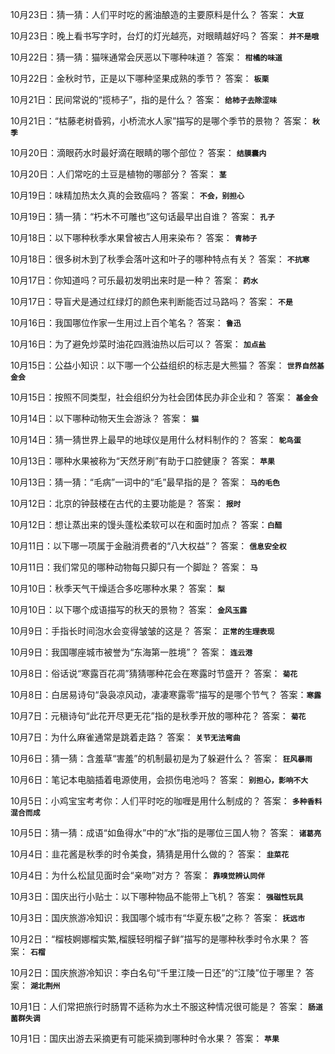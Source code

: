 10月23日：猜一猜：人们平时吃的酱油酿造的主要原料是什么？ 答案： **`大豆`**

10月23日：晚上看书写字时，台灯的灯光越亮，对眼睛越好吗？ 答案： **`并不是哦`**

10月22日：猜一猜：猫咪通常会厌恶以下哪种味道？ 答案： **`柑橘的味道`**

10月22日：金秋时节，正是以下哪种坚果成熟的季节？ 答案： **`板栗`**

10月21日：民间常说的“揽柿子”，指的是什么？ 答案： **`给柿子去除涩味`**

10月21日：“枯藤老树昏鸦，小桥流水人家”描写的是哪个季节的景物？ 答案： **`秋季`**

10月20日：滴眼药水时最好滴在眼睛的哪个部位？ 答案： **`结膜囊内`**

10月20日：人们常吃的土豆是植物的哪部分？ 答案： **`茎`**

10月19日：味精加热太久真的会致癌吗？ 答案： **`不会，别担心`**

10月19日：猜一猜：“朽木不可雕也”这句话最早出自谁？ 答案： **`孔子`**

10月18日：以下哪种秋季水果曾被古人用来染布？ 答案： **`青柿子`**

10月18日：很多树木到了秋季会落叶这和叶子的哪种特点有关？ 答案： **`不抗寒`**

10月17日：你知道吗？可乐最初发明出来时是一种？ 答案： **`药水`**

10月17日：导盲犬是通过红绿灯的颜色来判断能否过马路吗？ 答案： **`不是`**

10月16日：我国哪位作家一生用过上百个笔名？ 答案： **`鲁迅`**

10月16日：为了避免炒菜时油花四溅油热以后可以？ 答案： **`加点盐`**

10月15日：公益小知识：以下哪一个公益组织的标志是大熊猫？ 答案： **`世界自然基金会`**

10月15日：按照不同类型，社会组织分为社会团体民办非企业和？ 答案： **`基金会`**

10月14日：以下哪种动物天生会游泳？ 答案： **`猫`**

10月14日：猜一猜世界上最早的地球仪是用什么材料制作的？ 答案： **`鸵鸟蛋`**

10月13日：哪种水果被称为“天然牙刷”有助于口腔健康？ 答案： **`苹果`**

10月13日：猜一猜：“毛病”一词中的“毛”最早指的是？ 答案： **`马的毛色`**

10月12日：北京的钟鼓楼在古代的主要功能是？ 答案： **`报时`**

10月12日：想让蒸出来的馒头蓬松柔软可以在和面时加点？ 答案：**`白醋 `**

10月11日：以下哪一项属于金融消费者的“八大权益”？ 答案： **`信息安全权`**

10月11日：我们常见的哪种动物每只脚只有一个脚趾？ 答案： **`马`**

10月10日：秋季天气干燥适合多吃哪种水果？ 答案： **`梨`**

10月10日：以下哪个成语描写的秋天的景物？ 答案： **`金风玉露`**

10月9日：手指长时间泡水会变得皱皱的这是？ 答案： **`正常的生理表现`**

10月9日：我国哪座城市被誉为“东海第一胜境”？ 答案： **`连云港`**

10月8日：俗话说“寒露百花凋”猜猜哪种花会在寒露时节盛开？ 答案： **`菊花`**

10月8日：白居易诗句“袅袅凉风动，凄凄寒露零”描写的是哪个节气？ 答案：**`寒露`** 

10月7日：元稹诗句“此花开尽更无花”指的是秋季开放的哪种花？ 答案： **`菊花`**

10月7日：为什么麻雀通常是跳着走路？ 答案： **`关节无法弯曲`**

10月6日：猜一猜：含羞草“害羞”的机制最初是为了躲避什么？ 答案： **`狂风暴雨`** 

10月6日：笔记本电脑插着电源使用，会损伤电池吗？ 答案： **`别担心，影响不大`** 

10月5日：小鸡宝宝考考你：人们平时吃的咖喱是用什么制成的？ 答案： **`多种香料混合而成`** 

10月5日：猜一猜：成语“如鱼得水”中的“水”指的是哪位三国人物？ 答案： **`诸葛亮`** 

10月4日：韭花酱是秋季的时令美食，猜猜是用什么做的？ 答案： **`韭菜花`** 

10月4日：为什么松鼠见面时会“亲吻”对方？ 答案： **`靠嗅觉辨认同伴`** 

10月3日：国庆出行小贴士：以下哪种物品不能带上飞机？ 答案： **`强磁性玩具`** 

10月3日：国庆旅游冷知识：我国哪个城市有“华夏东极”之称？ 答案： **`抚远市`** 

10月2日：“榴枝婀娜榴实繁,榴膜轻明榴子鲜”描写的是哪种秋季时令水果？  答案： **`石榴`** 

10月2日：国庆旅游冷知识：李白名句“千里江陵一日还”的“江陵”位于哪里？ 答案： **`湖北荆州`** 

10月1日：人们常把旅行时肠胃不适称为水土不服这种情况很可能是？  答案： **`肠道菌群失调`** 

10月1日：国庆出游去采摘更有可能采摘到哪种时令水果？  答案： **`苹果`**
